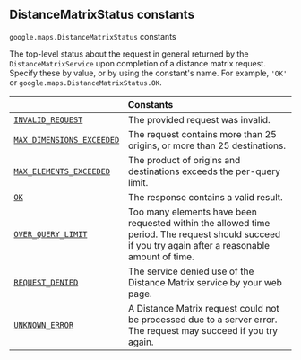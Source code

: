 
<devsite-heading text=" DistanceMatrixStatus constants" for="DistanceMatrixStatus" level="h2" link="" toc="" back-to-top=""><h2 id="DistanceMatrixStatus" is-upgraded="">DistanceMatrixStatus constants</h2></devsite-heading>
<p>
<code translate="no" dir="ltr"><span itemprop="path">google.maps</span>.<span itemprop="name">DistanceMatrixStatus</span></code>
constants
</p>
<p>The top-level status about the request in general returned by the <code translate="no" dir="ltr">DistanceMatrixService</code> upon completion of a distance matrix request. Specify these by value, or by using the constant's name. For example, <code translate="no" dir="ltr">'OK'</code> or <code translate="no" dir="ltr">google.maps.DistanceMatrixStatus.OK</code>.</p>
<div class="devsite-table-wrapper"><table class="constants responsive" summary="DistanceMatrixStatus constants">
<thead>
<tr><th colspan="2">Constants</th>
</tr></thead>
<tbody>
<tr id="DistanceMatrixStatus.INVALID_REQUEST">
<td itemprop="property"><code translate="no" dir="ltr"><a class="secret-link" href="#DistanceMatrixStatus.INVALID_REQUEST"><span>INVALID_REQUEST</span></a></code></td>
<td>The provided request was invalid.</td>
</tr>
<tr id="DistanceMatrixStatus.MAX_DIMENSIONS_EXCEEDED">
<td itemprop="property"><code translate="no" dir="ltr"><a class="secret-link" href="#DistanceMatrixStatus.MAX_DIMENSIONS_EXCEEDED"><span>MAX_DIMENSIONS_EXCEEDED</span></a></code></td>
<td>The request contains more than 25 origins, or more than 25 destinations.</td>
</tr>
<tr id="DistanceMatrixStatus.MAX_ELEMENTS_EXCEEDED">
<td itemprop="property"><code translate="no" dir="ltr"><a class="secret-link" href="#DistanceMatrixStatus.MAX_ELEMENTS_EXCEEDED"><span>MAX_ELEMENTS_EXCEEDED</span></a></code></td>
<td>The product of origins and destinations exceeds the per-query limit.</td>
</tr>
<tr id="DistanceMatrixStatus.OK">
<td itemprop="property"><code translate="no" dir="ltr"><a class="secret-link" href="#DistanceMatrixStatus.OK"><span>OK</span></a></code></td>
<td>The response contains a valid result.</td>
</tr>
<tr id="DistanceMatrixStatus.OVER_QUERY_LIMIT">
<td itemprop="property"><code translate="no" dir="ltr"><a class="secret-link" href="#DistanceMatrixStatus.OVER_QUERY_LIMIT"><span>OVER_QUERY_LIMIT</span></a></code></td>
<td>Too many elements have been requested within the allowed time period. The request should succeed if you try again after a reasonable amount of time.</td>
</tr>
<tr id="DistanceMatrixStatus.REQUEST_DENIED">
<td itemprop="property"><code translate="no" dir="ltr"><a class="secret-link" href="#DistanceMatrixStatus.REQUEST_DENIED"><span>REQUEST_DENIED</span></a></code></td>
<td>The service denied use of the Distance Matrix service by your web page.</td>
</tr>
<tr id="DistanceMatrixStatus.UNKNOWN_ERROR">
<td itemprop="property"><code translate="no" dir="ltr"><a class="secret-link" href="#DistanceMatrixStatus.UNKNOWN_ERROR"><span>UNKNOWN_ERROR</span></a></code></td>
<td>A Distance Matrix request could not be processed due to a server error. The request may succeed if you try again.</td>
</tr>
</tbody>
</table></div>
